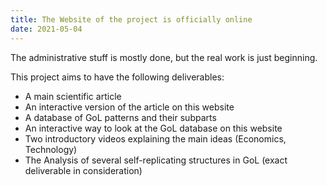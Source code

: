 ```yaml
---
title: The Website of the project is officially online
date: 2021-05-04
---
```


The administrative stuff is mostly done, but the real work is just beginning.

<!--more-->

This project aims to have the following deliverables:

- A main scientific article
- An interactive version of the article on this website
- A database of GoL patterns and their subparts
- An interactive way to look at the GoL database on this website  
- Two introductory videos explaining the main ideas (Economics, Technology) 
- The Analysis of several self-replicating structures in GoL (exact deliverable in consideration)
